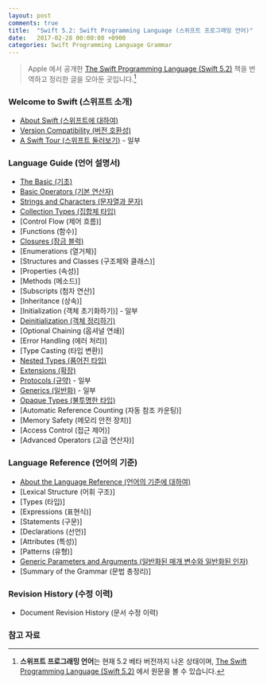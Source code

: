 ```yaml
---
layout: post
comments: true
title:  "Swift 5.2: Swift Programming Language (스위프트 프로그래밍 언어)"
date:   2017-02-28 00:00:00 +0900
categories: Swift Programming Language Grammar
---
```


> Apple 에서 공개한 [The Swift Programming Language (Swift 5.2)](https://docs.swift.org/swift-book/) 책을 번역하고 정리한 글을 모아둔 곳입니다.[^Swift]

### Welcome to Swift (스위프트 소개)

* [About Swift (스위프트에 대하여)](http://xho95.github.io/swift/language/grammar/about/2017/03/02/About-Swift.html)
* [Version Compatibility (버전 호환성)](http://xho95.github.io/swift/language/grammar/version/compatibility/2020/03/15/Version-Compatibility.html)
* [A Swift Tour (스위프트 둘러보기)](http://xho95.github.io/swift/language/grammar/tour/2016/04/17/A-Swift-Tour.html) - 일부

### Language Guide (언어 설명서)

* [The Basic (기초)](http://xho95.github.io/swift/language/grammar/basics/2016/04/24/The-Basics.html)
* [Basic Operators (기본 연산자)](http://xho95.github.io/swift/language/grammar/basic/operators/2016/04/27/Basic-Operators.html)
* [Strings and Characters (문자열과 문자)](http://xho95.github.io/swift/grammar/strings/characters/2016/05/29/Strings-and-Characters.html)
* [Collection Types (집합체 타입)](https://xho95.github.io/swift/grammar/collection/array/set/dictionary/2016/06/06/Collection-Types.html)
* [Control Flow (제어 흐름)]
* [Functions (함수)]
* [Closures (잠금 블럭)](http://xho95.github.io/swift/language/grammar/closure/2020/03/03/Closures.html)
* [Enumerations (열거체)]
* [Structures and Classes (구조체와 클래스)]
* [Properties (속성)]
* [Methods (메소드)]
* [Subscripts (첨자 연산)]
* [Inheritance (상속)]
* [Initialization (객체 초기화하기)] - 일부
* [Deinitialization (객체 정리하기)](http://xho95.github.io/swift/language/grammar/deinitialization/2017/03/02/Deinitialization.html)
* [Optional Chaining (옵셔널 연쇄)]
* [Error Handling (에러 처리)]
* [Type Casting (타입 변환)]
* [Nested Types (품어진 타입)](http://xho95.github.io/swift/language/grammar/nested/types/2017/03/02/Nested-Types.html)
* [Extensions (확장)](http://xho95.github.io/xcode/swift/grammar/extensions/2016/01/19/Extensions.html)
* [Protocols (규약)](http://xho95.github.io/swift/language/grammar/protocol/2016/03/03/Protocols.html) - 일부
* [Generics (일반화)](http://xho95.github.io/swift/language/grammar/generic/2020/02/29/Generics.html) - 일부
* [Opaque Types (불투명한 타입)](http://xho95.github.io/swift/language/grammar/opaque/type/2020/02/22/Opaque-Types.html)
* [Automatic Reference Counting (자동 참조 카운팅)]
* [Memory Safety (메모리 안전 장치)]
* [Access Control (접근 제어)]
* [Advanced Operators (고급 연산자)]

### Language Reference (언어의 기준)

* [About the Language Reference (언어의 기준에 대하여)](http://xho95.github.io/swift/language/grammar/about/reference/2017/03/13/About-the-Language-Reference.html)
* [Lexical Structure (어휘 구조)]
* [Types (타입)]
* [Expressions (표현식)]
* [Statements (구문)]
* [Declarations (선언)]
* [Attributes (특성)]
* [Patterns (유형)]
* [Generic Parameters and Arguments (일반화된 매개 변수와 일반화된 인자)](http://xho95.github.io/swift/language/grammar/generic/parameters/arguments/2017/03/15/Generic-Parameters-and-Arguments.html)
* [Summary of the Grammar (문법 총정리)]

### Revision History (수정 이력)

* Document Revision History (문서 수정 이력)

### 참고 자료

[^Swift]: **스위프트 프로그래밍 언어**는 현재 5.2 베타 버전까지 나온 상태이며, [The Swift Programming Language (Swift 5.2)](https://docs.swift.org/swift-book/) 에서 원문을 볼 수 있습니다.
